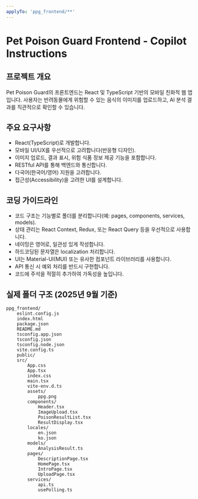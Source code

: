 ```yaml
---
applyTo: 'ppg_frontend/**'
---
```


# Pet Poison Guard Frontend - Copilot Instructions

## 프로젝트 개요
Pet Poison Guard의 프론트엔드는 React 및 TypeScript 기반의 모바일 친화적 웹 앱입니다. 사용자는 반려동물에게 위험할 수 있는 음식의 이미지를 업로드하고, AI 분석 결과를 직관적으로 확인할 수 있습니다.

## 주요 요구사항
- React(TypeScript)로 개발합니다.
- 모바일 UI/UX를 우선적으로 고려합니다(반응형 디자인).
- 이미지 업로드, 결과 표시, 위험 식품 정보 제공 기능을 포함합니다.
- RESTful API를 통해 백엔드와 통신합니다.
- 다국어(한국어/영어) 지원을 고려합니다.
- 접근성(Accessibility)을 고려한 UI를 설계합니다.

## 코딩 가이드라인
- 코드 구조는 기능별로 폴더를 분리합니다(예: pages, components, services, models).
- 상태 관리는 React Context, Redux, 또는 React Query 등을 우선적으로 사용합니다.
- 네이밍은 영어로, 일관성 있게 작성합니다.
- 하드코딩된 문자열은 localization 처리합니다.
- UI는 Material-UI(MUI) 또는 유사한 컴포넌트 라이브러리를 사용합니다.
- API 통신 시 예외 처리를 반드시 구현합니다.
- 코드에 주석을 적절히 추가하여 가독성을 높입니다.

## 실제 폴더 구조 (2025년 9월 기준)
```
ppg_frontend/
	eslint.config.js
	index.html
	package.json
	README.md
	tsconfig.app.json
	tsconfig.json
	tsconfig.node.json
	vite.config.ts
	public/
	src/
		App.css
		App.tsx
		index.css
		main.tsx
		vite-env.d.ts
		assets/
			ppg.png
		components/
			Header.tsx
			ImageUpload.tsx
			PoisonResultList.tsx
			ResultDisplay.tsx
		locales/
			en.json
			ko.json
		models/
			AnalysisResult.ts
		pages/
			DescriptionPage.tsx
			HomePage.tsx
			IntroPage.tsx
			UploadPage.tsx
		services/
			api.ts
			usePolling.ts
```